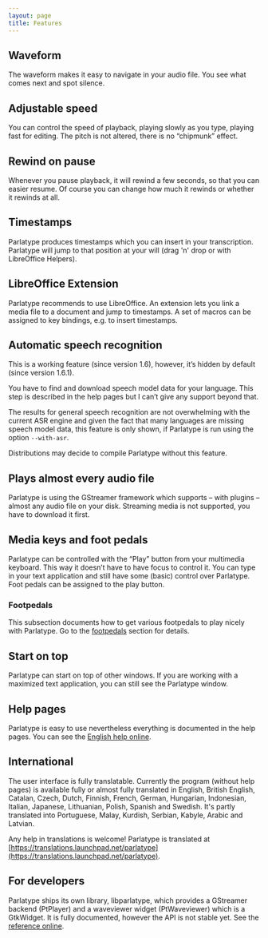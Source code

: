 ```yaml
---
layout: page
title: Features
---
```


## Waveform
The waveform makes it easy to navigate in your audio file. You see what comes next and spot silence.

## Adjustable speed
You can control the speed of playback, playing slowly as you type, playing fast for editing. The pitch is not altered, there is no “chipmunk” effect.

## Rewind on pause
Whenever you pause playback, it will rewind a few seconds, so that you can easier resume. Of course you can change how much it rewinds or whether it rewinds at all.

## Timestamps
Parlatype produces timestamps which you can insert in your transcription. Parlatype will jump to that position at your will (drag 'n' drop or with LibreOffice Helpers).

## LibreOffice Extension
Parlatype recommends to use LibreOffice. An extension lets you link a media file to a document and jump to timestamps. A set of macros can be assigned to key bindings, e.g. to insert timestamps.

## Automatic speech recognition
This is a working feature (since version 1.6), however, it’s hidden by default (since version 1.6.1).

You have to find and download speech model data for your language. This step is described in the help pages but I can’t give any support beyond that.

The results for general speech recognition are not overwhelming with the current ASR engine and given the fact that many languages are missing speech model data, this feature is only shown, if Parlatype is run using the option `--with-asr`.

Distributions may decide to compile Parlatype without this feature.

## Plays almost every audio file
Parlatype is using the GStreamer framework which supports – with plugins – almost any audio file on your disk. Streaming media is not supported, you have to download it first.

## Media keys and foot pedals
Parlatype can be controlled with the “Play” button from your multimedia keyboard. This way it doesn’t have to have focus to control it. You can type in your text application and still have some (basic) control over Parlatype. Foot pedals can be assigned to the play button.

### Footpedals
This subsection documents how to get various footpedals to play nicely with Parlatype. Go to the [footpedals](footpedals/footpedals.md) section for details.

## Start on top
Parlatype can start on top of other windows. If you are working with a maximized text application, you can still see the Parlatype window.

## Help pages
Parlatype is easy to use nevertheless everything is documented in the help pages. You can see the [English help online](help-online/index.html).

## International
The user interface is fully translatable. Currently the program (without help pages) is available fully or almost fully translated in English, British English, Catalan, Czech, Dutch, Finnish, French, German, Hungarian, Indonesian, Italian, Japanese, Lithuanian, Polish, Spanish and Swedish. It's partly translated into Portuguese, Malay, Kurdish, Serbian, Kabyle, Arabic and Latvian.

Any help in translations is welcome! Parlatype is translated at [https://translations.launchpad.net/parlatype](https://translations.launchpad.net/parlatype).

## For developers
Parlatype ships its own library, libparlatype, which provides a GStreamer backend (PtPlayer) and a waveviewer widget (PtWaveviewer) which is a GtkWidget. It is fully documented, however the API is not stable yet. See the [reference online](reference/index.html).

